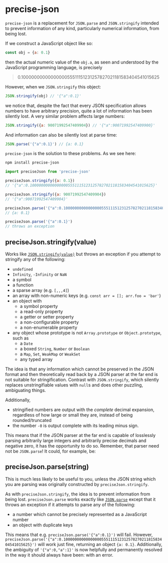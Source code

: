# precise-json

`precise-json` is a replacement for `JSON.parse` and `JSON.stringify` intended to prevent information of any kind, particularly numerical information, from being lost.

If we construct a JavaScript object like so:

```js
const obj = {a: 0.1}
```

then the actual numeric value of the `obj.a`, as seen and understood by the JavaScript programming language, is precisely

> 0.1000000000000000055511151231257827021181583404541015625

However, when we `JSON.stringify` this object:

```js
JSON.stringify(obj) // '{"a":0.1}'
```

we notice that, despite the fact that every JSON specification allows numbers to have arbitrary precision, quite a lot of information has been silently lost. A very similar problem affects large numbers:

```js
JSON.stringify({a: 90071992547409904}) // '{"a":90071992547409900}'
```

And information can also be silently lost at parse time:

```js
JSON.parse('{"a":0.1}') // {a: 0.1}
```

`precise-json` is the solution to these problems. As we see here:

```sh
npm install precise-json
```

```js
import preciseJson from 'precise-json'

preciseJson.stringify({a: 0.1})
// '{"a":0.1000000000000000055511151231257827021181583404541015625}'

preciseJson.stringify({a: 90071992547409904})
// '{"a":90071992547409904}'

preciseJson.parse('{"a":0.1000000000000000055511151231257827021181583404541015625}')
// {a: 0.1}

preciseJson.parse('{"a":0.1}')
// throws an exception
```

## preciseJson.stringify(value)

Works like [`JSON.stringify(value)`](https://developer.mozilla.org/en-US/docs/Web/JavaScript/Reference/Global_Objects/JSON/stringify) but throws an exception if you attempt to stringify any of the following:

* `undefined`
* `Infinity`, `-Infinity` or `NaN`
* a symbol
* a function
* a sparse array (e.g. `[,,,4]`)
* an array with non-numeric keys (e.g. `const arr = []; arr.foo = 'bar'`)
* an object with
  * a symbol property
  * a read-only property
  * a getter or setter property
  * a non-configurable property
  * a non-enumerable property
* any object whose prototype is not `Array.prototype` or `Object.prototype`, such as
  * a `Date`
  * a boxed `String`, `Number` or `Boolean`
  * a `Map`, `Set`, `WeakMap` or `WeakSet`
  * any typed array

The idea is that any information which cannot be preserved in the JSON format and then theoretically read back by a JSON parser at the far end is not suitable for stringification. Contrast with `JSON.stringify`, which silently replaces unstringifiable values with `null`s and does other puzzling, ambiguating things.

Additionally,

* stringified numbers are output with the *complete* decimal expansion, regardless of how large or small they are, instead of being rounded/truncated
* the number `-0` is output complete with its leading minus sign.

This means that if the JSON parser at the far end is capable of losslessly parsing arbitrarily large integers and arbitrarily precise decimals and negative zero, it has the opportunity to do so. Remember, that parser need not be `JSON.parse`! It could, for example, be:

## preciseJson.parse(string)

This is much less likely to be useful to you, unless the JSON string which you are parsing was originally constructed by `preciseJson.stringify`.

As with `preciseJson.stringify`, the idea is to prevent information from being lost. `preciseJson.parse` works exactly like [`JSON.parse`](https://developer.mozilla.org/en-US/docs/Web/JavaScript/Reference/Global_Objects/JSON/parse) except that it throws an exception if it attempts to parse any of the following:

* a number which cannot be precisely represented as a JavaScript number
* an object with duplicate keys

This means that e.g. `preciseJson.parse('{"a":0.1}')` will fail. However, `preciseJson.parse('{"a":0.1000000000000000055511151231257827021181583404541015625}')` will work just fine, returning an object `{a: 0.1}`. Additionally, the ambiguity of `'{"a":0,"a":1}'` is now helpfully and permanently resolved in the way it should always have been: with an error.
